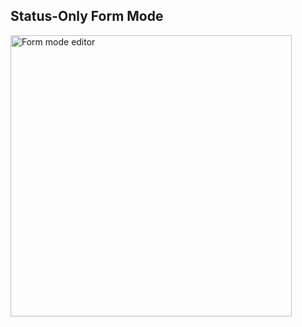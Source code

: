 ## Status-Only Form Mode

<img height="450px" src="slides/img/formAccessModeComplete.png" alt="Form mode editor" />

